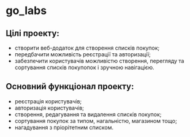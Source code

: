 # go_labs
## Цілі проекту:
- створити веб-додаток для створення списків покупок;
- передбачити можливість реєстрації та авторизації;
- забезпечити користувачів можливістю створення, перегляду та сортування списків покупопок і зручною навігацією.

## Основний функціонал проекту:
- реєстрація користувачів;
- авторизація користувачів;
- створення, редагування та видалення списків покупок;
- сортування покупок за типом, нагальністю, магазином тощо;
- нагадування з пріорітетним списком.
